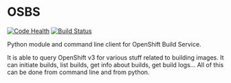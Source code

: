 # OSBS

[![Code Health](https://landscape.io/github/DBuildService/osbs/master/landscape.svg?style=flat)](https://landscape.io/github/DBuildService/osbs/master)
[![Build Status](https://travis-ci.org/DBuildService/osbs.svg?branch=master)](https://travis-ci.org/DBuildService/osbs)

Python module and command line client for OpenShift Build Service.

It is able to query OpenShift v3 for various stuff related to building images. It can initiate builds, list builds, get info about builds, get build logs... All of this can be done from command line and from python.
